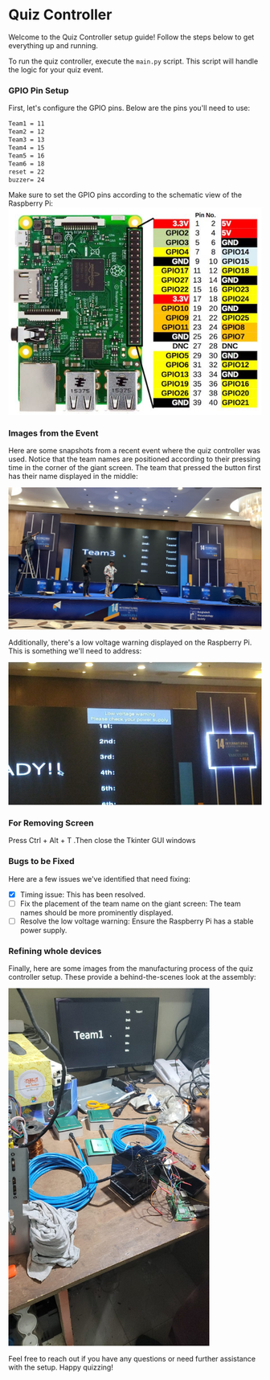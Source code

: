 # Quiz Controller

Welcome to the Quiz Controller setup guide! Follow the steps below to get everything up and running.

To run the quiz controller, execute the `main.py` script. This script will handle the logic for your quiz event.

### GPIO Pin Setup
First, let's configure the GPIO pins. Below are the pins you'll need to use:


```
Team1 = 11
Team2 = 12
Team3 = 13
Team4 = 15
Team5 = 16
Team6 = 18
reset = 22
buzzer= 24
```
Make sure to set the GPIO pins according to the schematic view of the Raspberry Pi:
<img src="/media/img4.jpg" alt="GPIO Schematic" width="600"/>

### Images from the Event
Here are some snapshots from a recent event where the quiz controller was used. Notice that the team names are positioned according to their pressing time in the corner of the giant screen. The team that pressed the button first has their name displayed in the middle:


<img src="/media/img2.jpg" alt="Team Name Position" width="600"/>

Additionally, there's a low voltage warning displayed on the Raspberry Pi. This is something we'll need to address:


<img src="/media/img3.jpg" alt="Low Voltage Warning" width="600"/>

### For Removing Screen
Press Ctrl + Alt + T .Then close the Tkinter GUI windows

### Bugs to be Fixed
Here are a few issues we've identified that need fixing:
- [x] Timing issue: This has been resolved.
- [ ] Fix the placement of the team name on the giant screen: The team names should be more prominently displayed.
- [ ] Resolve the low voltage warning: Ensure the Raspberry Pi has a stable power supply.

### Refining whole devices
Finally, here are some images from the manufacturing process of the quiz controller setup. These provide a behind-the-scenes look at the assembly:


<img src="/media/img1.jpg" alt="Manufacturing" width="400"/>

Feel free to reach out if you have any questions or need further assistance with the setup. Happy quizzing!

